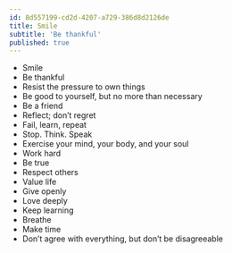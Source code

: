 ```yaml
---
id: 8d557199-cd2d-4207-a729-386d8d2126de
title: Smile
subtitle: 'Be thankful'
published: true
---
```




- Smile
- Be thankful
- Resist the pressure to own things
- Be good to yourself, but no more than necessary
- Be a friend
- Reflect; don’t regret
- Fail, learn, repeat
- Stop. Think. Speak
- Exercise your mind, your body, and your soul
- Work hard
- Be true
- Respect others
- Value life
- Give openly
- Love deeply
- Keep learning
- Breathe
- Make time
- Don’t agree with everything, but don’t be disagreeable


